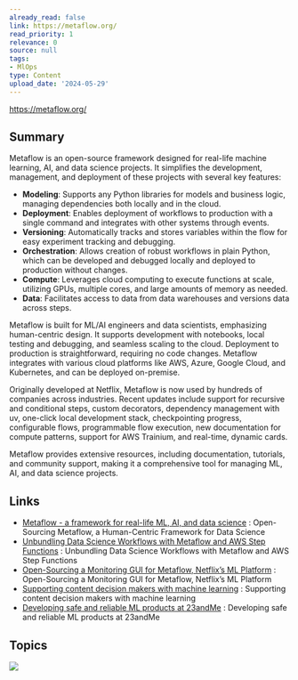 ```yaml
---
already_read: false
link: https://metaflow.org/
read_priority: 1
relevance: 0
source: null
tags:
- MlOps
type: Content
upload_date: '2024-05-29'
---
```


https://metaflow.org/
## Summary

Metaflow is an open-source framework designed for real-life machine learning, AI, and data science projects. It simplifies the development, management, and deployment of these projects with several key features:

- **Modeling**: Supports any Python libraries for models and business logic, managing dependencies both locally and in the cloud.
- **Deployment**: Enables deployment of workflows to production with a single command and integrates with other systems through events.
- **Versioning**: Automatically tracks and stores variables within the flow for easy experiment tracking and debugging.
- **Orchestration**: Allows creation of robust workflows in plain Python, which can be developed and debugged locally and deployed to production without changes.
- **Compute**: Leverages cloud computing to execute functions at scale, utilizing GPUs, multiple cores, and large amounts of memory as needed.
- **Data**: Facilitates access to data from data warehouses and versions data across steps.

Metaflow is built for ML/AI engineers and data scientists, emphasizing human-centric design. It supports development with notebooks, local testing and debugging, and seamless scaling to the cloud. Deployment to production is straightforward, requiring no code changes. Metaflow integrates with various cloud platforms like AWS, Azure, Google Cloud, and Kubernetes, and can be deployed on-premise.

Originally developed at Netflix, Metaflow is now used by hundreds of companies across industries. Recent updates include support for recursive and conditional steps, custom decorators, dependency management with uv, one-click local development stack, checkpointing progress, configurable flows, programmable flow execution, new documentation for compute patterns, support for AWS Trainium, and real-time, dynamic cards.

Metaflow provides extensive resources, including documentation, tutorials, and community support, making it a comprehensive tool for managing ML, AI, and data science projects.
## Links

- [Metaflow - a framework for real-life ML, AI, and data science](https://netflixtechblog.com/open-sourcing-metaflow-a-human-centric-framework-for-data-science-fa72e04a5d9) : Open-Sourcing Metaflow, a Human-Centric Framework for Data Science
- [Unbundling Data Science Workflows with Metaflow and AWS Step Functions](https://netflixtechblog.com/unbundling-data-science-workflows-with-metaflow-and-aws-step-functions-d454780c6280) : Unbundling Data Science Workflows with Metaflow and AWS Step Functions
- [Open-Sourcing a Monitoring GUI for Metaflow, Netflix’s ML Platform](https://netflixtechblog.com/open-sourcing-a-monitoring-gui-for-metaflow-75ff465f0d60) : Open-Sourcing a Monitoring GUI for Metaflow, Netflix’s ML Platform
- [Supporting content decision makers with machine learning](https://netflixtechblog.com/supporting-content-decision-makers-with-machine-learning-995b7b76006f) : Supporting content decision makers with machine learning
- [Developing safe and reliable ML products at 23andMe](https://medium.com/23andme-engineering/machine-learning-eeee69d40736) : Developing safe and reliable ML products at 23andMe

## Topics

![](topics/Platform/Metaflow)